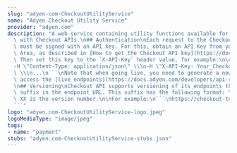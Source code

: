 ```yaml
---
slug: "adyen-com-CheckoutUtilityService"
name: "Adyen Checkout Utility Service"
provider: "adyen.com"
description: "A web service containing utility functions available for merchants integrating\
  \ with Checkout APIs.\n## Authentication\nEach request to the Checkout Utility API\
  \ must be signed with an API key. For this, obtain an API Key from your Customer\
  \ Area, as described in [How to get the Checkout API key](https://docs.adyen.com/developers/user-management/how-to-get-the-checkout-api-key).\
  \ Then set this key to the `X-API-Key` header value, for example:\n\n```\ncurl\n\
  -H \"Content-Type: application/json\" \\\n-H \"X-API-Key: Your_Checkout_API_key\"\
  \ \\\n...\n```\nNote that when going live, you need to generate a new API Key to\
  \ access the [live endpoints](https://docs.adyen.com/developers/api-reference/live-endpoints).\n\
  \n## Versioning\nCheckout API supports versioning of its endpoints through a version\
  \ suffix in the endpoint URL. This suffix has the following format: \"vXX\", where\
  \ XX is the version number.\n\nFor example:\n```\nhttps://checkout-test.adyen.com/v1/originKeys\n\
  ```"
logo: "adyen.com-CheckoutUtilityService-logo.jpeg"
logoMediaType: "image/jpeg"
tags:
- name: "payment"
stubs: "adyen.com-CheckoutUtilityService-stubs.json"
---
```

